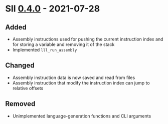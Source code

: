 # Sll [0.4.0] - 2021-07-28

## Added

- Assembly instructions used for pushing the current instruction index and for storing a variable and removing it of the stack
- Implemented `lll_run_assembly`

## Changed

- Assembly instruction data is now saved and read from files
- Assembly instruction that modify the instruction index can jump to relative offsets

## Removed

- Unimplemented language-generation functions and CLI arguments

[0.4.0]: https://github.com/sl-lang/sll/compare/lll-v0.3.5...lll-v0.4.0
